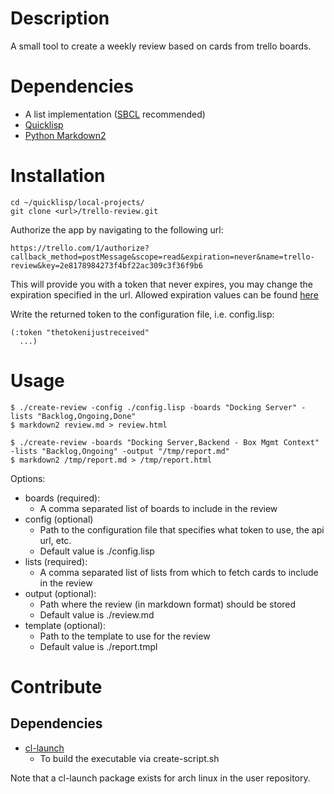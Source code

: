 # Description

A small tool to create a weekly review based on cards from trello boards.

# Dependencies

* A list implementation ([SBCL](http://www.sbcl.org/platform-table.html) recommended)
* [Quicklisp](https://www.quicklisp.org/beta/)
* [Python Markdown2](https://github.com/trentm/python-markdown2)

# Installation

```
cd ~/quicklisp/local-projects/
git clone <url>/trello-review.git
```

Authorize the app by navigating to the following url:

```
https://trello.com/1/authorize?callback_method=postMessage&scope=read&expiration=never&name=trello-review&key=2e8178984273f4bf22ac309c3f36f9b6
```

This will provide you with a token that never expires, you may change the
expiration specified in the url. Allowed expiration values can be found
[here](https://developers.trello.com/authorize)

Write the returned token to the configuration file, i.e. config.lisp:

```
(:token "thetokenijustreceived"
  ...)
```

# Usage

```
$ ./create-review -config ./config.lisp -boards "Docking Server" -lists "Backlog,Ongoing,Done"
$ markdown2 review.md > review.html

$ ./create-review -boards "Docking Server,Backend - Box Mgmt Context" -lists "Backlog,Ongoing" -output "/tmp/report.md"
$ markdown2 /tmp/report.md > /tmp/report.html
```

Options:

* boards (required):
  * A comma separated list of boards to include in the review
* config (optional)
  * Path to the configuration file that specifies what token to use, the api
    url, etc.
  * Default value is ./config.lisp
* lists (required):
  * A comma separated list of lists from which to fetch cards to include in the
    review
* output (optional):
  * Path where the review (in markdown format) should be stored
  * Default value is ./review.md
* template (optional):
  * Path to the template to use for the review
  * Default value is ./report.tmpl


# Contribute

## Dependencies

* [cl-launch](https://gitlab.common-lisp.net/xcvb/cl-launch/tree/master)
    * To build the executable via create-script.sh

Note that a cl-launch package exists for arch linux in the user repository.
